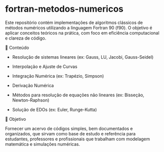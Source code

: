 # fortran-metodos-numericos
Este repositório contém implementações de algoritmos clássicos de métodos numéricos utilizando a linguagem Fortran 90 (f90). O objetivo é aplicar conceitos teóricos na prática, com foco em eficiência computacional e clareza de código.

📌 Conteúdo

- Resolução de sistemas lineares (ex: Gauss, LU, Jacobi, Gauss-Seidel)

- Interpolação e Ajuste de Curvas

- Integração Numérica (ex: Trapézio, Simpson)

- Derivação Numérica

- Métodos para resolução de equações não lineares (ex: Bisseção, Newton-Raphson)

- Solução de EDOs (ex: Euler, Runge-Kutta)

🎯 Objetivo

Fornecer um acervo de códigos simples, bem documentados e organizados, que sirvam como base de estudo e referência para estudantes, professores e profissionais que trabalham com modelagem matemática e simulações numéricas.